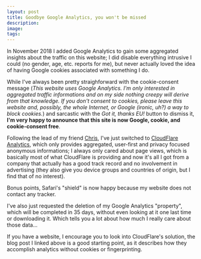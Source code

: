 ```yaml
---
layout: post
title: Goodbye Google Analytics, you won't be missed
description:
image:
tags:
---
```

In November 2018 I added Google Analytics to gain some aggregated insights about the traffic on this website; I did disable everything intrusive I could (no gender, age, etc. reports for me), but never actually loved the idea of having Google cookies associated with something I do.

While I've always been pretty straighforward with the cookie-consent message (*This website uses Google Analytics. I'm only interested in aggregated traffic informations and on my side nothing creepy will derive from that knowledge. If you don't consent to cookies, please leave this website and, possibly, the whole Internet, or Google (ironic, uh?) a way to block cookies.*) and sarcastic with the *Got it, thanks EU!* button to dismiss it, **I'm very happy to announce that this site is now Google, cookie, and cookie-consent free**.

Following the lead of my friend [Chris](https://twitter.com/chrishannah/status/1336722601016700929), I've just switched to [CloudFlare Analytics](https://blog.cloudflare.com/privacy-first-web-analytics/), which only provides aggregated, user-first and privacy focused anonymous informations; I always only cared about page views, which is basically most of what CloudFlare is providing and now it's all I got from a company that actually has a good track record and no involvement in advertising (they also give you device groups and countries of origin, but I find that of no interest).

Bonus points, Safari's "shield" is now happy because my website does not contact any tracker.

I've also just requested the deletion of my Google Analytics "property", which will be completed in 35 days, without even looking at it one last time or downloading it. Which tells you a lot about how much I really care about those data...

If you have a website, I encourage you to look into CloudFlare's solution, the blog post I linked above is a good starting point, as it describes how they accomplish analytics without cookies or fingerprinting.